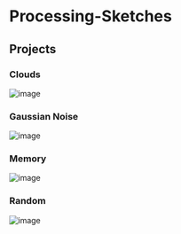 # Processing-Sketches

## Projects

### Clouds
![image](https://user-images.githubusercontent.com/29630575/115895562-dd323880-a45a-11eb-81b8-922512a290b4.png)

### Gaussian Noise
![image](https://user-images.githubusercontent.com/29630575/115895639-ede2ae80-a45a-11eb-8a0a-5feed4097e82.png)

### Memory
![image](https://user-images.githubusercontent.com/29630575/115895676-fa670700-a45a-11eb-9496-fa3871fa922f.png)

### Random
![image](https://user-images.githubusercontent.com/29630575/115895810-1c608980-a45b-11eb-9711-bf148ba9ee3e.png)
